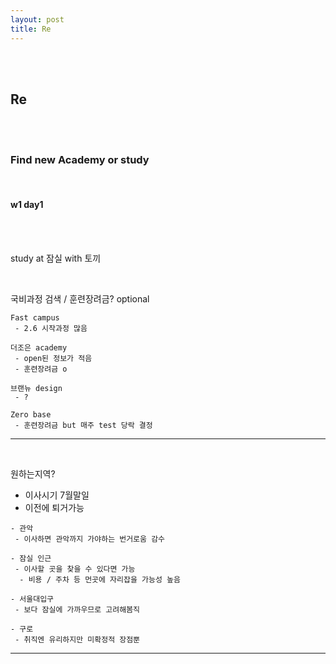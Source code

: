 ```yaml
---
layout: post
title: Re
---
```


<br><br>

## Re

<br><br>

### Find new Academy or study

<br>

#### w1 day1

<br><br>

study at 잠실 with 토끼

<br>

국비과정 검색 / 훈련장려금? optional

```
Fast campus
 - 2.6 시작과정 많음

더조은 academy
 - open된 정보가 적음
 - 훈련장려금 o

브랜뉴 design
 - ?

Zero base
 - 훈련장려금 but 매주 test 당락 결정

```

---

<br>

원하는지역?

- 이사시기 7월말일
- 이전에 퇴거가능

```
- 관악
 - 이사하면 관악까지 가야하는 번거로움 감수

- 잠실 인근
 - 이사할 곳을 찾을 수 있다면 가능
  - 비용 / 주차 등 먼곳에 자리잡을 가능성 높음

- 서울대입구
 - 보다 잠실에 가까우므로 고려해봄직

- 구로
 - 취직엔 유리하지만 미확정적 장점뿐

```

---
